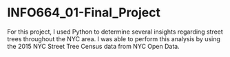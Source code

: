 # INFO664_01-Final_Project
For this project, I used Python to determine several insights regarding street trees throughout the NYC area. I was able to perform this analysis by using the 2015 NYC Street Tree Census data from NYC Open Data.
